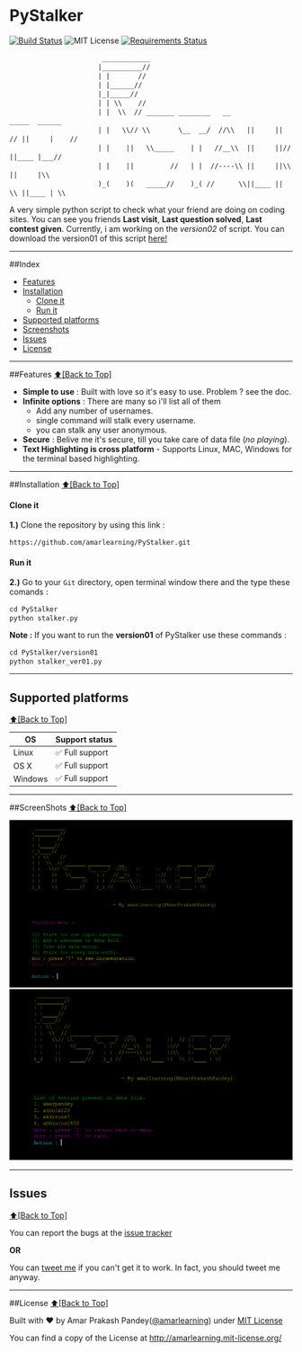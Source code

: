 # PyStalker
[![Build Status](https://travis-ci.org/amarlearning/PyStalker.svg?branch=master)](https://travis-ci.org/amarlearning/PyStalker) ![MIT License](https://img.shields.io/pypi/l/pyzipcode-cli.svg) [![Requirements Status](https://requires.io/github/amarlearning/PyStalker/requirements.svg?branch=master)](https://requires.io/github/amarlearning/PyStalker/requirements/?branch=master) 

```
                       ____________
                      |__________//
                      | |       //
                      | |______//        
                      |_|_____//     
                      | | \\    //
                      | |  \\  // _______ ________   __                   _____  ______
                      | |   \\// \\       \__  __/  //\\   ||     ||  // ||     |    //
                      | |    ||   \\_____    | |   //__\\  ||     ||//   ||____ |___//
                      | |    ||         //   | |  //----\\ ||     ||\\   ||     |\\
                      )_(    )(   _____//    )_( //      \\||____ ||  \\ ||____ | \\
```

A very simple python script to check what your friend are doing on coding sites. You can see you friends **Last visit**, **Last question solved**, **Last contest given**. Currently, i am working on the *version02* of script. You can download the version01 of this script [here!](https://github.com/amarlearning/PyStalker.git)

***

##Index

- [Features](#features)
- [Installation](#installation)
  - [Clone it](#clone-it)
  - [Run it](#run-it)
- [Supported platforms](#supported-platforms)
- [Screenshots](#screenshots)
- [Issues](#issues)
- [License](#license)

***

##Features
[:arrow_up:\[Back to Top\]](https://github.com/amarlearning/PyStalker#pystalker)

- **Simple to use** : Built with love so it's easy to use. Problem ? see the doc.
- **Infinite options** : There are many so i'll list all of them 
  - Add any number of usernames.
  - single command will stalk every username.
  - you can stalk any user anonymous.
- **Secure** : Belive me it's secure, till you take care of data file (*no playing*). 
- **Text Highlighting is cross platform** - Supports Linux, MAC, Windows for the terminal based highlighting.

***

##Installation
[:arrow_up:\[Back to Top\]](https://github.com/amarlearning/PyStalker#pystalker)

#### Clone it

<b>1.)</b> Clone the repository by using this link :
```
https://github.com/amarlearning/PyStalker.git
```
#### Run it

<b>2.)</b> Go to your ```Git``` directory, open terminal window there and the type these comands :
```
cd PyStalker
python stalker.py
```

<b>Note :</b> If you want to run the **version01** of PyStalker use these commands :
```
cd PyStalker/version01
python stalker_ver01.py
```

***

## Supported platforms
[:arrow_up:\[Back to Top\]](https://github.com/amarlearning/PyStalker#pystalker)

| OS | Support status |
| --- | --- |
| Linux | :white_check_mark: Full support |
| OS X | :white_check_mark: Full support  |
| Windows | :white_check_mark: Full support |
***
##ScreenShots
[:arrow_up:\[Back to Top\]](https://github.com/amarlearning/PyStalker#pystalker)

![PyStalker](https://raw.githubusercontent.com/amarlearning/PyStalker/master/screenshots/1.jpg?token=AI8v2YYvClFkyvh_2VeZGPz5IAsSA1p5ks5W_O_wwA%3D%3D)
![Pystalker](https://raw.githubusercontent.com/amarlearning/PyStalker/master/screenshots/2.jpg?token=AI8v2XfIJxKZgAELUhviP7xu_y4VUSG-ks5W_PBswA%3D%3D)

***

## Issues
[:arrow_up:\[Back to Top\]](https://github.com/amarlearning/PyStalker#pystalker)

You can report the bugs at the [issue tracker](https://github.com/amarlearning/PyStalker/issues)

**OR**

You can [tweet me](https://twitter.com/amarpandey007) if you can't get it to work. In fact, you should tweet me anyway.

***

##License
[:arrow_up:\[Back to Top\]](https://github.com/amarlearning/PyStalker#pystalker)

Built with ♥ by Amar Prakash Pandey([@amarlearning](http://github.com/amarlearning)) under [MIT License](http://amarlearning.mit-license.org/) 

You can find a copy of the License at http://amarlearning.mit-license.org/
